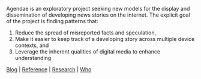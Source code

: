 Agendae is an exploratory project seeking new models for the display and dissemination of developing news stories on the internet. The explicit goal of the project is finding patterns that:

1. Reduce the spread of misreported facts and speculation,
2. Make it easier to keep track of a developing story across multiple device contexts, and
3. Leverage the inherent qualities of digital media to enhance understanding

[Blog](http://agendae.github.io) | [Reference](http://agendae.github.io/reference/) | [Research](https://github.com/agendae/research) | [Who](http://kevinzweerink.com)